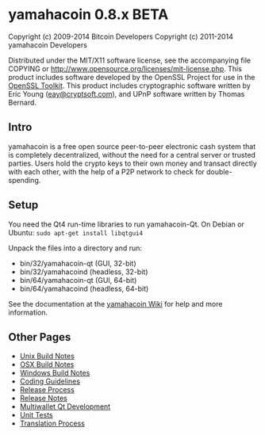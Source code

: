 yamahacoin 0.8.x BETA
====================

Copyright (c) 2009-2014 Bitcoin Developers
Copyright (c) 2011-2014 yamahacoin Developers

Distributed under the MIT/X11 software license, see the accompanying
file COPYING or http://www.opensource.org/licenses/mit-license.php.
This product includes software developed by the OpenSSL Project for use in the [OpenSSL Toolkit](http://www.openssl.org/). This product includes
cryptographic software written by Eric Young ([eay@cryptsoft.com](mailto:eay@cryptsoft.com)), and UPnP software written by Thomas Bernard.


Intro
---------------------
yamahacoin is a free open source peer-to-peer electronic cash system that is
completely decentralized, without the need for a central server or trusted
parties.  Users hold the crypto keys to their own money and transact directly
with each other, with the help of a P2P network to check for double-spending.


Setup
---------------------
You need the Qt4 run-time libraries to run yamahacoin-Qt. On Debian or Ubuntu:
	`sudo apt-get install libqtgui4`

Unpack the files into a directory and run:

- bin/32/yamahacoin-qt (GUI, 32-bit)
- bin/32/yamahacoind (headless, 32-bit)
- bin/64/yamahacoin-qt (GUI, 64-bit)
- bin/64/yamahacoind (headless, 64-bit)

See the documentation at the [yamahacoin Wiki](http://yamahacoin.info)
for help and more information.


Other Pages
---------------------
- [Unix Build Notes](build-unix.md)
- [OSX Build Notes](build-osx.md)
- [Windows Build Notes](build-msw.md)
- [Coding Guidelines](coding.md)
- [Release Process](release-process.md)
- [Release Notes](release-notes.md)
- [Multiwallet Qt Development](multiwallet-qt.md)
- [Unit Tests](unit-tests.md)
- [Translation Process](translation_process.md)
